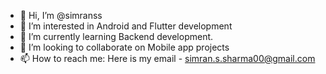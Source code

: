 - 👋 Hi, I’m @simranss
- 👀 I’m interested in Android and Flutter development
- 🌱 I’m currently learning Backend development.
- 💞️ I’m looking to collaborate on Mobile app projects
- 📫 How to reach me: Here is my email - simran.s.sharma00@gmail.com

<!---
simranss/simranss is a ✨ special ✨ repository because its `README.md` (this file) appears on your GitHub profile.
You can click the Preview link to take a look at your changes.
--->
